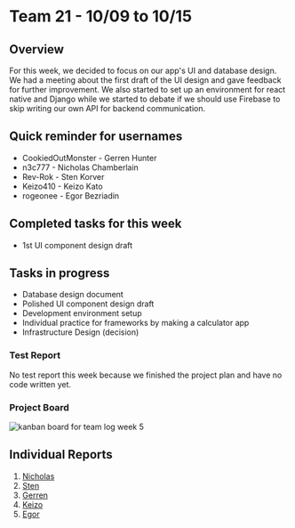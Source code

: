 # Team 21 - 10/09 to 10/15

## Overview

For this week, we decided to focus on our app's UI and database design. We had a meeting about the first draft of the UI design and gave feedback for further improvement. 
We also started to set up an environment for react native and Django while we started to debate if we should use Firebase to skip writing our own API for backend communication.

## Quick reminder for usernames

* CookiedOutMonster - Gerren Hunter
* n3c777 - Nicholas Chamberlain
* Rev-Rok - Sten Korver
* Keizo410 - Keizo Kato
* rogeonee - Egor Bezriadin

## Completed tasks for this week

- 1st UI component design draft
  
## Tasks in progress

- Database design document
- Polished UI component design draft
- Development environment setup
- Individual practice for frameworks by making a calculator app 
- Infrastructure Design (decision)
  
### Test Report

No test report this week because we finished the project plan and have no code written yet.

### Project Board

![kanban board for team log week 5](https://github.com/COSC-499-W2023/year-long-project-team-21/assets/90278067/96c335af-fe5a-4deb-91a4-db136278d037)

## Individual Reports

1. [Nicholas](../personal%20log/Nicholas_Report.md)
2. [Sten](../personal%20log/Sten_Report.md)
3. [Gerren](../personal%20log/Gerren_Report.md)
4. [Keizo](../personal%20log/Keizo_Report.md)
5. [Egor](../personal%20log/Egor_Report.md)
